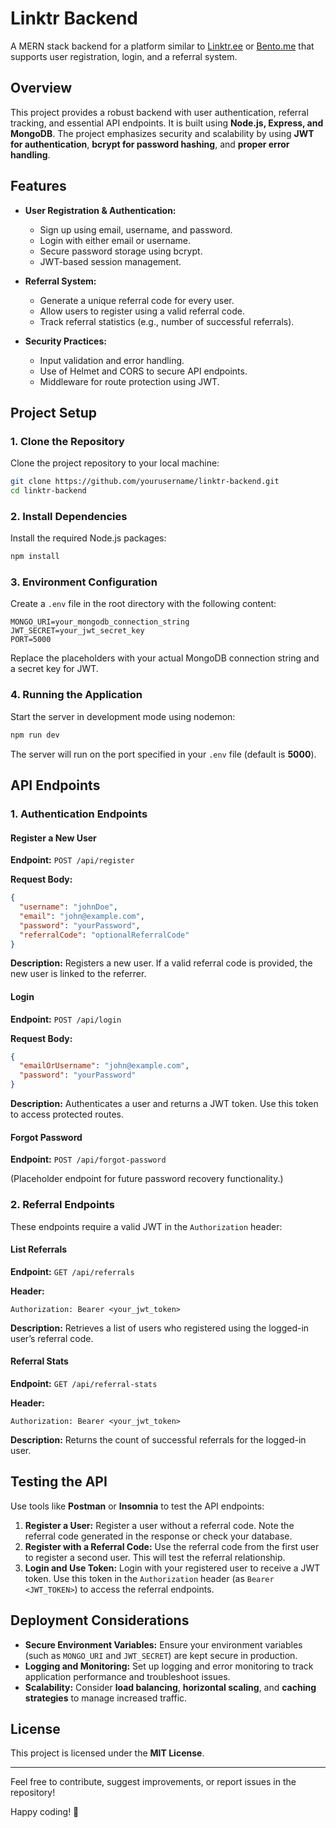 # Linktr Backend

A MERN stack backend for a platform similar to [Linktr.ee](https://linktr.ee) or [Bento.me](https://bento.me) that supports user registration, login, and a referral system.

## Overview

This project provides a robust backend with user authentication, referral tracking, and essential API endpoints. It is built using **Node.js, Express, and MongoDB**. The project emphasizes security and scalability by using **JWT for authentication**, **bcrypt for password hashing**, and **proper error handling**.

## Features

- **User Registration & Authentication:**

  - Sign up using email, username, and password.
  - Login with either email or username.
  - Secure password storage using bcrypt.
  - JWT-based session management.

- **Referral System:**

  - Generate a unique referral code for every user.
  - Allow users to register using a valid referral code.
  - Track referral statistics (e.g., number of successful referrals).

- **Security Practices:**

  - Input validation and error handling.
  - Use of Helmet and CORS to secure API endpoints.
  - Middleware for route protection using JWT.

## Project Setup

### 1. Clone the Repository

Clone the project repository to your local machine:

```bash
git clone https://github.com/yourusername/linktr-backend.git
cd linktr-backend
```

### 2. Install Dependencies

Install the required Node.js packages:

```bash
npm install
```

### 3. Environment Configuration

Create a `.env` file in the root directory with the following content:

```env
MONGO_URI=your_mongodb_connection_string
JWT_SECRET=your_jwt_secret_key
PORT=5000
```

Replace the placeholders with your actual MongoDB connection string and a secret key for JWT.

### 4. Running the Application

Start the server in development mode using nodemon:

```bash
npm run dev
```

The server will run on the port specified in your `.env` file (default is **5000**).

## API Endpoints

### 1. Authentication Endpoints

#### Register a New User

**Endpoint:** `POST /api/register`

**Request Body:**

```json
{
  "username": "johnDoe",
  "email": "john@example.com",
  "password": "yourPassword",
  "referralCode": "optionalReferralCode"
}
```

**Description:** Registers a new user. If a valid referral code is provided, the new user is linked to the referrer.

#### Login

**Endpoint:** `POST /api/login`

**Request Body:**

```json
{
  "emailOrUsername": "john@example.com",
  "password": "yourPassword"
}
```

**Description:** Authenticates a user and returns a JWT token. Use this token to access protected routes.

#### Forgot Password

**Endpoint:** `POST /api/forgot-password`

(Placeholder endpoint for future password recovery functionality.)

### 2. Referral Endpoints

These endpoints require a valid JWT in the `Authorization` header:

#### List Referrals

**Endpoint:** `GET /api/referrals`

**Header:**

```
Authorization: Bearer <your_jwt_token>
```

**Description:** Retrieves a list of users who registered using the logged-in user’s referral code.

#### Referral Stats

**Endpoint:** `GET /api/referral-stats`

**Header:**

```
Authorization: Bearer <your_jwt_token>
```

**Description:** Returns the count of successful referrals for the logged-in user.

## Testing the API

Use tools like **Postman** or **Insomnia** to test the API endpoints:

1. **Register a User:** Register a user without a referral code. Note the referral code generated in the response or check your database.
2. **Register with a Referral Code:** Use the referral code from the first user to register a second user. This will test the referral relationship.
3. **Login and Use Token:** Login with your registered user to receive a JWT token. Use this token in the `Authorization` header (as `Bearer <JWT_TOKEN>`) to access the referral endpoints.

## Deployment Considerations

- **Secure Environment Variables:** Ensure your environment variables (such as `MONGO_URI` and `JWT_SECRET`) are kept secure in production.
- **Logging and Monitoring:** Set up logging and error monitoring to track application performance and troubleshoot issues.
- **Scalability:** Consider **load balancing**, **horizontal scaling**, and **caching strategies** to manage increased traffic.

## License

This project is licensed under the **MIT License**.

---

Feel free to contribute, suggest improvements, or report issues in the repository!

Happy coding! 🚀

